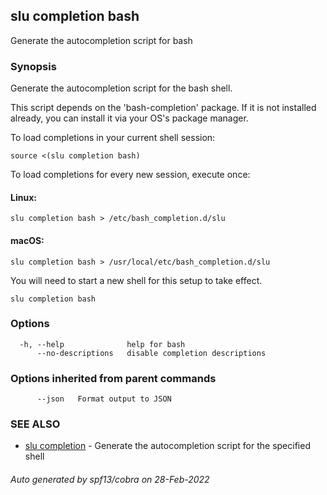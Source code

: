 ## slu completion bash

Generate the autocompletion script for bash

### Synopsis

Generate the autocompletion script for the bash shell.

This script depends on the 'bash-completion' package.
If it is not installed already, you can install it via your OS's package manager.

To load completions in your current shell session:

	source <(slu completion bash)

To load completions for every new session, execute once:

#### Linux:

	slu completion bash > /etc/bash_completion.d/slu

#### macOS:

	slu completion bash > /usr/local/etc/bash_completion.d/slu

You will need to start a new shell for this setup to take effect.


```
slu completion bash
```

### Options

```
  -h, --help              help for bash
      --no-descriptions   disable completion descriptions
```

### Options inherited from parent commands

```
      --json   Format output to JSON
```

### SEE ALSO

* [slu completion](slu_completion.md)	 - Generate the autocompletion script for the specified shell

###### Auto generated by spf13/cobra on 28-Feb-2022
